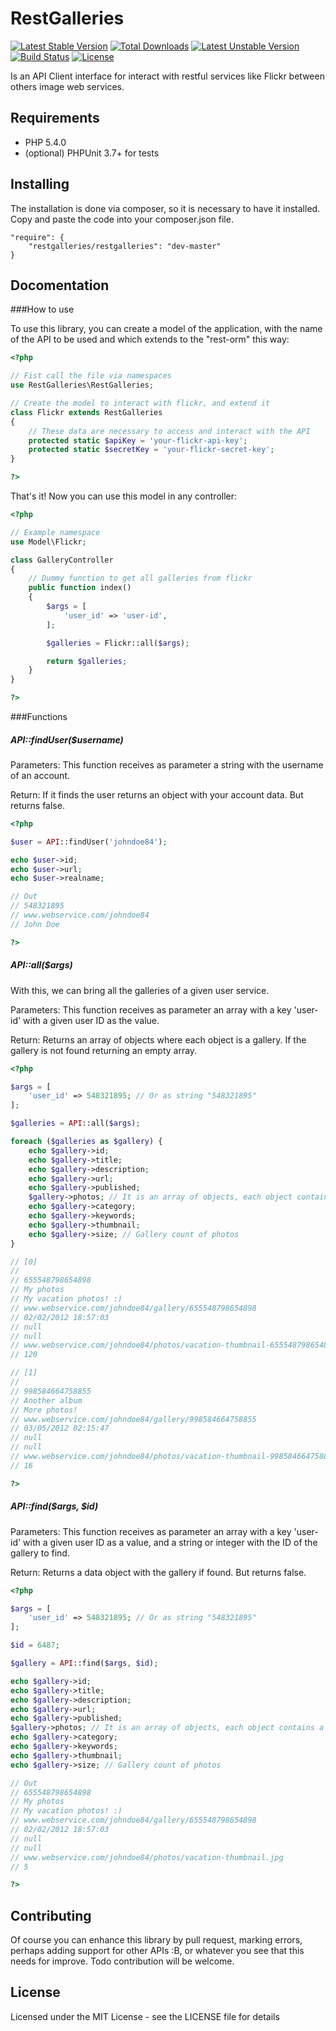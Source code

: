 RestGalleries
=============

[![Latest Stable Version](https://poser.pugx.org/restgalleries/restgalleries/v/stable.png)](https://packagist.org/packages/restgalleries/restgalleries) [![Total Downloads](https://poser.pugx.org/restgalleries/restgalleries/downloads.png)](https://packagist.org/packages/restgalleries/restgalleries) [![Latest Unstable Version](https://poser.pugx.org/restgalleries/restgalleries/v/unstable.png)](https://packagist.org/packages/restgalleries/restgalleries) [![Build Status](https://travis-ci.org/estebanmatias92/RestGalleries.png?branch=master)](https://travis-ci.org/estebanmatias92/RestGalleries) [![License](https://poser.pugx.org/restgalleries/restgalleries/license.png)](https://packagist.org/packages/restgalleries/restgalleries)

Is an API Client interface for interact with restful services like Flickr between others image web services.

Requirements
------------

* PHP 5.4.0
* (optional) PHPUnit 3.7+ for tests

Installing
----------

The installation is done via composer, so it is necessary to have it installed. Copy and paste the code into your composer.json file.


    "require": {
        "restgalleries/restgalleries": "dev-master"
    }


Docomentation
-------------

###How to use

To use this library, you can create a model of the application, with the name of the API to be used and which extends to the "rest-orm" this way:

```php
<?php

// Fist call the file via namespaces
use RestGalleries\RestGalleries;

// Create the model to interact with flickr, and extend it
class Flickr extends RestGalleries
{
    // These data are necessary to access and interact with the API
    protected static $apiKey = 'your-flickr-api-key';
    protected static $secretKey = 'your-flickr-secret-key';
}

?>
```

That's it! Now you can use this model in any controller:

```php
<?php

// Example namespace
use Model\Flickr;

class GalleryController
{
    // Dummy function to get all galleries from flickr
    public function index()
    {
        $args = [
            'user_id' => 'user-id',
        ];

        $galleries = Flickr::all($args);

        return $galleries;
    }
}

?>
```

###Functions

##### API::findUser($username)

Parameters:
This function receives as parameter a string with the username of an account.

Return:
If it finds the user returns an object with your account data. But returns false.

```php
<?php

$user = API::findUser('johndoe84');

echo $user->id;
echo $user->url;
echo $user->realname;

// Out
// 548321895
// www.webservice.com/johndoe84
// John Doe

?>
```

##### API::all($args)

With this, we can bring all the galleries of a given user service.

Parameters:
This function receives as parameter an array with a key 'user-id' with a given user ID as the value.

Return:
Returns an array of objects where each object is a gallery. If the gallery is not found returning an empty array.

```php
<?php

$args = [
    'user_id' => 548321895; // Or as string "548321895"
];

$galleries = API::all($args);

foreach ($galleries as $gallery) {
    echo $gallery->id;
    echo $gallery->title;
    echo $gallery->description;
    echo $gallery->url;
    echo $gallery->published;
    $gallery->photos; // It is an array of objects, each object contains a picture data.
    echo $gallery->category;
    echo $gallery->keywords;
    echo $gallery->thumbnail;
    echo $gallery->size; // Gallery count of photos
}

// [0]
//
// 655548798654898
// My photos
// My vacation photos! :)
// www.webservice.com/johndoe84/gallery/655548798654898
// 02/02/2012 18:57:03
// null
// null
// www.webservice.com/johndoe84/photos/vacation-thumbnail-655548798654898.jpg
// 120

// [1]
//
// 998584664758855
// Another album
// More photos!
// www.webservice.com/johndoe84/gallery/998584664758855
// 03/05/2012 02:15:47
// null
// null
// www.webservice.com/johndoe84/photos/vacation-thumbnail-998584664758855.jpg
// 16

?>
```

##### API::find($args, $id)

Parameters:
This function receives as parameter an array with a key 'user-id' with a given user ID as a value, and a string or integer with the ID of the gallery to find.

Return:
Returns a data object with the gallery if found. But returns false.

```php
<?php

$args = [
    'user_id' => 548321895; // Or as string "548321895"
];

$id = 6487;

$gallery = API::find($args, $id);

echo $gallery->id;
echo $gallery->title;
echo $gallery->description;
echo $gallery->url;
echo $gallery->published;
$gallery->photos; // It is an array of objects, each object contains a picture data.
echo $gallery->category;
echo $gallery->keywords;
echo $gallery->thumbnail;
echo $gallery->size; // Gallery count of photos

// Out
// 655548798654898
// My photos
// My vacation photos! :)
// www.webservice.com/johndoe84/gallery/655548798654898
// 02/02/2012 18:57:03
// null
// null
// www.webservice.com/johndoe84/photos/vacation-thumbnail.jpg
// 5

?>
```

Contributing
------------

Of course you can enhance this library by pull request, marking errors, perhaps adding support for other APIs :B, or whatever you see that this needs for improve. Todo contribution will be welcome.


License
-------

Licensed under the MIT License - see the LICENSE file for details
